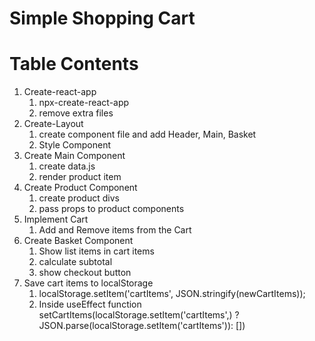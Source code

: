 # Simple Shopping Cart

# Table Contents

1. Create-react-app
   1. npx-create-react-app
   2. remove extra files
2. Create-Layout
   1. create component file and add Header, Main, Basket
   2. Style Component
3. Create Main Component
   1. create data.js
   2. render product item
4. Create Product Component
   1. create product divs
   2. pass props to product components
5. Implement Cart
   1. Add and Remove items from the Cart
6. Create Basket Component
   1. Show list items in cart items
   2. calculate subtotal
   3. show checkout button
7. Save cart items to localStorage
   1. localStorage.setItem('cartItems', JSON.stringify(newCartItems));
   2. Inside useEffect function setCartItems(localStorage.setItem('cartItems',) ? JSON.parse(localStorage.setItem('cartItems')): [])
